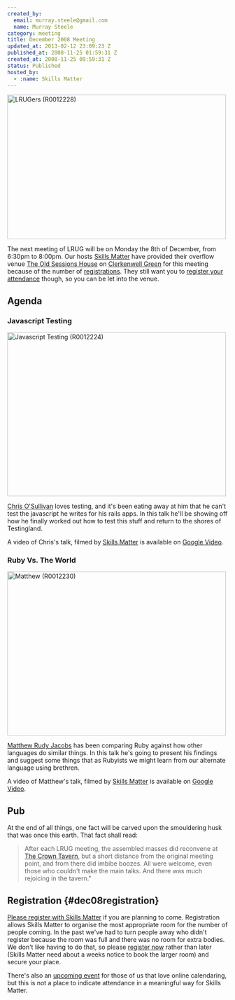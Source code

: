 ```yaml
--- 
created_by: 
  email: murray.steele@gmail.com
  name: Murray Steele
category: meeting
title: December 2008 Meeting
updated_at: 2013-02-12 23:09:23 Z
published_at: 2008-11-25 01:59:31 Z
created_at: 2008-11-25 09:59:31 Z
status: Published
hosted_by:
  - :name: Skills Matter
---
```


<a href="http://www.flickr.com/photos/snowblink/3095342287/" title="LRUGers (R0012228) by snowblink, on Flickr"><img src="http://farm4.static.flickr.com/3141/3095342287_f270a0604d.jpg" width="500" height="330" alt="LRUGers (R0012228)" /></a>

The next meeting of LRUG will be on Monday the 8th of December, from 6:30pm to 8:00pm.  Our hosts [Skills Matter](http://skillsmatter.com/) have provided their overflow venue [The Old Sessions House](http://www.sessionshouse.com/) on [Clerkenwell Green](http://tinyurl.com/5qfpkc) for this meeting because of the number of <a href="#dec08registration">registrations</a>.  They still want you to <a href="#dec08registration">register your attendance</a> though, so you can be let into the venue.

## Agenda

### Javascript Testing

<a href="http://www.flickr.com/photos/snowblink/3096183040/" title="Javascript Testing (R0012224) by snowblink, on Flickr"><img src="http://farm4.static.flickr.com/3117/3096183040_a5ca82112f.jpg" width="500" height="375" alt="Javascript Testing (R0012224)" /></a>

[Chris O'Sullivan](http://thechrisoshow.com/) loves testing, and it's been eating away at him that he can't test the javascript he writes for his rails apps.  In this talk he'll be showing off how he finally worked out how to test this stuff and return to the shores of Testingland.

A video of Chris's talk, filmed by [Skills Matter](http://skillsmatter.com/podcast/ajax-ria/javascript-testing) is available on [Google Video](http://video.google.com/videoplay?docid=3708135635111089912&hl=en).

### Ruby Vs. The World

<a href="http://www.flickr.com/photos/snowblink/3096183996/" title="Matthew (R0012230) by snowblink, on Flickr"><img src="http://farm4.static.flickr.com/3060/3096183996_52994ea89b.jpg" width="500" height="375" alt="Matthew (R0012230)" /></a>

[Matthew Rudy Jacobs](http://matthewrudy.com/) has been comparing Ruby against how other languages do similar things.  In this talk he's going to present his findings and suggest some things that as Rubyists we might learn from our alternate language using brethren.  

A video of Matthew's talk, filmed by [Skills Matter](http://skillsmatter.com/podcast/ajax-ria/ruby-vs-the-world) is available on [Google Video](http://video.google.com/videoplay?docid=134589307988772388&hl=en).

## Pub

At the end of all things, one fact will be carved upon the smouldering husk that was once this earth.  That fact shall read:

> After each LRUG meeting, the assembled masses did reconvene at [The Crown Tavern](http://fancyapint.com/pubs/pub199.html), 
> but a short distance from the original meeting point, and from there did imbibe boozes.  All were welcome,
> even those who couldn't make the main talks.  And there was much rejoicing in the tavern."

## Registration {#dec08registration}

[Please register with Skills Matter](http://skillsmatter.com/event/ajax-ria/lrug-meeting-december) if you are planning to come.  Registration allows Skills Matter to organise the most appropriate room for the number of people coming.  In the past we've had to turn people away who didn't register because the room was full and there was no room for extra bodies.  We don't like having to do that, so please [register now](http://skillsmatter.com/event/ajax-ria/lrug-meeting-december) rather than later (Skills Matter need about a weeks notice to book the larger room) and secure your place.  

There's also an [upcoming event](http://upcoming.yahoo.com/event/1385423/) for those of us that love online calendaring, but this is not a place to indicate attendance in a meaningful way for Skills Matter.
